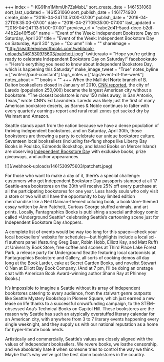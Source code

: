 +++
index = "-KG91hn1MhmUh7ZsMsbL"
sort_create_date = 1461531060
sort_last_updated = 1461531060
sort_publish_date = 1461774900
create_date = "2016-04-24T13:51:00-07:00"
publish_date = "2016-04-27T09:35:00-07:00"
date = "2016-04-27T09:35:00-07:00"
last_updated = "2016-04-24T13:51:00-07:00"
preview_url = "cabc2d41-5aed-deee-b2df-44b22e46f5e8"
name = "Event of the Week: Independent Bookstore Day on Saturday, April 30"
title = "Event of the Week: Independent Bookstore Day on Saturday, April 30"
type = "Column"
link = ""
shareimage = "http://seattlereviewofbooks.com/webhook-uploads/1461530975603/patchett.jpeg"
twitterauto = "Hope you're getting ready to celebrate Independent Bookstore Day on Saturday!"
facebookauto = "Here's eerything you need to know about Independent Bookstore Day, which is happening this Saturday"
make_image_tweet = "True"
notes_byline = ["writers/paul-constant"]
tags_notes = ["tags/event-of-the-week"]
notes_about = ""
books = ""
+++
When the Mall del Norte branch of B. Dalton booksellers closed in January of 2010, [CNN reported](http://www.cnn.com/2010/LIVING/01/22/laredo.books/), the city of Laredo (population 250,000) became the largest American city without a bookstore. “The closest bookstore is now 150 miles away, in San Antonio, Texas,” wrote CNN’s Ed Lavandera. Laredo was likely just the first of many American bookstore deserts, as Barnes & Noble continues to falter with every quarterly earnings report and rural retail zones get sucked dry by Walmart and Amazon.

Seattle stands apart from the nation because we have a dense population of thriving independent bookstores, and on Saturday, April 30th, those bookstores are throwing a party to celebrate our unique bookstore culture. Seventeen local booksellers (including far-flung shops like Liberty Bay Books in Poulsbo, Edmonds Bookshop, and Island Books on Mercer Island) are observing [Independent Bookstore Day](http://www.indiebookstoreday.com/) with exclusive books, prize giveaways, and author appearances. 

<p class="image-left">![](/webhook-uploads/1461530975603/patchett.jpeg)</p>For those who want to make a day of it, there’s a special challenge: customers who get Independent Bookstore Day passports stamped at all 17 Seattle-area bookstores on the 30th will receive 25% off every purchase at all the participating bookstores for one year. Less hardy souls who only visit a store or two will still have the opportunity to buy limited edition merchandise like a Neil Gaiman-themed coloring book, a bookstore-themed essay written by Ann Patchett, Curious George stuffed animals, and art prints. Locally, Fantagraphics Books is publishing a special anthology comic called *Underground Seattle* celebrating Seattle’s cartooning scene just for Independent Bookstore Day shoppers.

A complete list of events would be way too long for this space—check your local booksellers’ website for schedules—but highlights include a local sci-fi authors panel (featuring Greg Bear, Robin Hobb, Elliott Kay, and Matt Ruff) at University Book Store, free coffee and scones at Third Place Lake Forest Park, a release party for Underground Seattle featuring local cartoonists at Fantagraphics Bookstore and Gallery, all sorts of cooking demos all day long at the Book Larder, cake at Secret Garden Books, and novelist Stewart O’Nan at Elliott Bay Book Company. (And at 7 pm, I’ll be doing an onstage chat with American Book Award-winning author Shann Ray at Phinney Books.)

It’s impossible to imagine a Seattle without its array of independent bookstores catering to every audience, from the stalwart genre outposts like Seattle Mystery Bookshop in Pioneer Square, which just earned a new lease on life thanks to a successful crowdfunding campaign, to the STEM-obsessed Ada’s Technical Books on Capitol Hill. These bookstores are the reason why Seattle has such an atypically overstuffed literary calendar for an American city, with anywhere from 3 to 7 literary events happening every single weeknight, and they supply us with our national reputation as a home for hyper-literate book nerds. 

Artistically and commercially, Seattle’s values are closely aligned with the values of independent booksellers. We revere books, we loathe censorship, and we absolutely hate it when someone tries to control the way we think. Maybe that’s why we’ve got the best damn bookstores in the country.